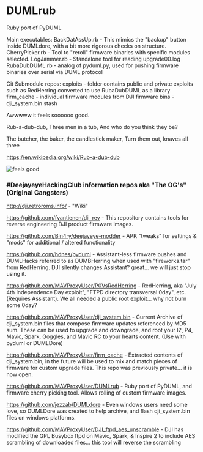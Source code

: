 # DUMLrub
Ruby port of PyDUML 

Main executables:
BackDatAssUp.rb - This mimics the "backup" button inside DUMLdore, with a bit more rigorous checks on structure. 
CherryPicker.rb - Tool to "reroll" firmware binaries with specific modules selected. 
LogJammer.rb - Standalone tool for reading upgrade00.log
RubaDubDUML.rb - analog of pyduml.py, used for pushing firmware binaries over serial via DUML protocol 

Git Submodule repos:
exploits - folder contains public and private exploits such as RedHerring converted to use RubaDubDUML as a library
firm_cache - individual firmware modules from DJI firmware 
bins - dji_system.bin stash

Awwwww it feels soooooo good. 

Rub-a-dub-dub,
Three men in a tub,
And who do you think they be?

The butcher, the baker, the candlestick maker,
Turn them out, knaves all three

https://en.wikipedia.org/wiki/Rub-a-dub-dub

![feels good](https://media1.giphy.com/media/iCOrqDgajehbi/giphy.gif)

### #DeejayeyeHackingClub information repos aka "The OG's" (Original Gangsters)

http://dji.retroroms.info/ - "Wiki"

https://github.com/fvantienen/dji_rev - This repository contains tools for reverse engineering DJI product firmware images.

https://github.com/Bin4ry/deejayeye-modder - APK "tweaks" for settings & "mods" for additional / altered functionality

https://github.com/hdnes/pyduml - Assistant-less firmware pushes and DUMLHacks referred to as DUMBHerring when used with "fireworks.tar" from RedHerring. DJI silently changes Assistant? great... we will just stop using it.

https://github.com/MAVProxyUser/P0VsRedHerring - RedHerring, aka "July 4th Independence Day exploit", "FTPD directory transversal 0day", etc. (Requires Assistant). We all needed a public root exploit... why not burn some 0day?

https://github.com/MAVProxyUser/dji_system.bin - Current Archive of dji_system.bin files that compose firmware updates referenced by MD5 sum. These can be used to upgrade and downgrade, and root your I2, P4, Mavic, Spark, Goggles, and Mavic RC to your hearts content. (Use with pyduml or DUMLDore)

https://github.com/MAVProxyUser/firm_cache - Extracted contents of dji_system.bin, in the future will be used to mix and match pieces of firmware for custom upgrade files. This repo was previously private... it is now open.

https://github.com/MAVProxyUser/DUMLrub - Ruby port of PyDUML, and firmware cherry picking tool. Allows rolling of custom firmware images.

https://github.com/jezzab/DUMLdore - Even windows users need some love, so DUMLDore was created to help archive, and flash dji_system.bin files on windows platforms.

https://github.com/MAVProxyUser/DJI_ftpd_aes_unscramble - DJI has modified the GPL Busybox ftpd on Mavic, Spark, & Inspire 2 to include AES scrambling of downloaded files... this tool will reverse the scrambling
